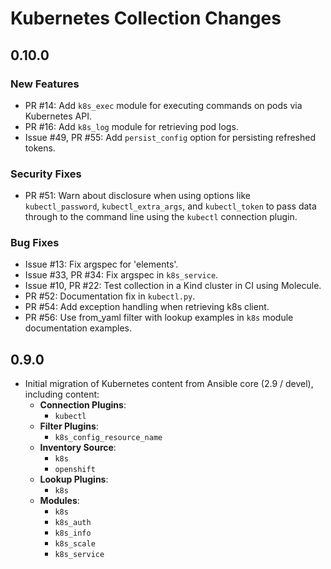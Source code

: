 # Kubernetes Collection Changes

## 0.10.0

### New Features

  - PR #14: Add `k8s_exec` module for executing commands on pods via Kubernetes API.
  - PR #16: Add `k8s_log` module for retrieving pod logs.
  - Issue #49, PR #55: Add `persist_config` option for persisting refreshed tokens.

### Security Fixes

  - PR #51: Warn about disclosure when using options like `kubectl_password`, `kubectl_extra_args`, and `kubectl_token` to pass data through to the command line using the `kubectl` connection plugin.

### Bug Fixes

  - Issue #13: Fix argspec for 'elements'.
  - Issue #33, PR #34: Fix argspec in `k8s_service`.
  - Issue #10, PR #22: Test collection in a Kind cluster in CI using Molecule.
  - PR #52: Documentation fix in `kubectl.py`.
  - PR #54: Add exception handling when retrieving k8s client.
  - PR #56: Use from_yaml filter with lookup examples in `k8s` module documentation examples.

## 0.9.0

  - Initial migration of Kubernetes content from Ansible core (2.9 / devel), including content:
    - **Connection Plugins**:
      - `kubectl`
    - **Filter Plugins**:
      - `k8s_config_resource_name`
    - **Inventory Source**:
      - `k8s`
      - `openshift`
    - **Lookup Plugins**:
      - `k8s`
    - **Modules**:
      - `k8s`
      - `k8s_auth`
      - `k8s_info`
      - `k8s_scale`
      - `k8s_service`
